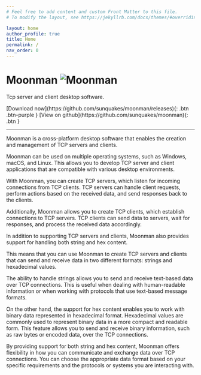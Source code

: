 ```yaml
---
# Feel free to add content and custom Front Matter to this file.
# To modify the layout, see https://jekyllrb.com/docs/themes/#overriding-theme-defaults

layout: home
author_profile: true
title: Home 
permalink: /
nav_order: 0
---
```


# Moonman <img alt="Moonman" src="https://img.shields.io/github/v/release/sunquakes/moonman">
<p class="fs-6 fw-300">
    Tcp server and client desktop software.
</p>
[Download now](https://github.com/sunquakes/moonman/releases){: .btn .btn-purple }  [View on github](https://github.com/sunquakes/moonman){: .btn }

---

Moonman is a cross-platform desktop software that enables the creation and management of TCP servers and clients.

Moonman can be used on multiple operating systems, such as Windows, macOS, and Linux. This allows you to develop TCP server and client applications that are compatible with various desktop environments.

With Moonman, you can create TCP servers, which listen for incoming connections from TCP clients. TCP servers can handle client requests, perform actions based on the received data, and send responses back to the clients.

Additionally, Moonman allows you to create TCP clients, which establish connections to TCP servers. TCP clients can send data to servers, wait for responses, and process the received data accordingly.

In addition to supporting TCP servers and clients, Moonman also provides support for handling both string and hex content.

This means that you can use Moonman to create TCP servers and clients that can send and receive data in two different formats: strings and hexadecimal values.

The ability to handle strings allows you to send and receive text-based data over TCP connections. This is useful when dealing with human-readable information or when working with protocols that use text-based message formats.

On the other hand, the support for hex content enables you to work with binary data represented in hexadecimal format. Hexadecimal values are commonly used to represent binary data in a more compact and readable form. This feature allows you to send and receive binary information, such as raw bytes or encoded data, over the TCP connections.

By providing support for both string and hex content, Moonman offers flexibility in how you can communicate and exchange data over TCP connections. You can choose the appropriate data format based on your specific requirements and the protocols or systems you are interacting with.
